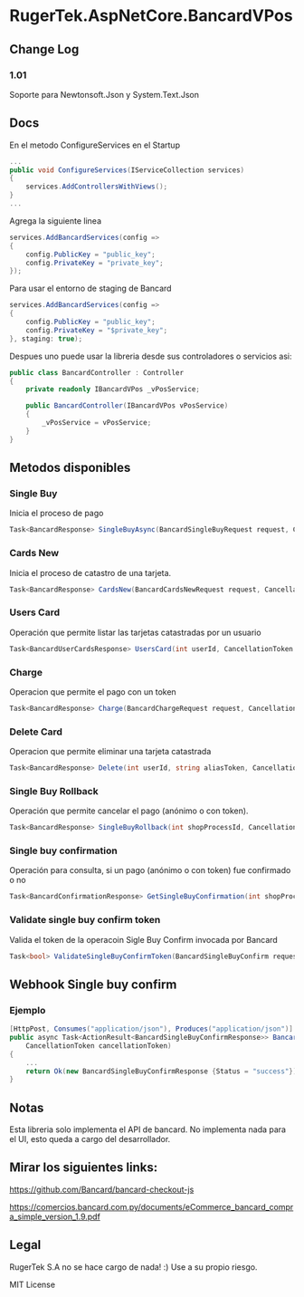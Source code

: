 # RugerTek.AspNetCore.BancardVPos

## Change Log

### 1.01

Soporte para Newtonsoft.Json y System.Text.Json


## Docs

En el metodo ConfigureServices en el Startup

``` csharp
...
public void ConfigureServices(IServiceCollection services)
{
    services.AddControllersWithViews();
}
...
```

Agrega la siguiente linea
```csharp
services.AddBancardServices(config =>
{
    config.PublicKey = "public_key";
    config.PrivateKey = "private_key";
});
```

Para usar el entorno de staging de Bancard
```csharp
services.AddBancardServices(config =>
{
    config.PublicKey = "public_key";
    config.PrivateKey = "$private_key";
}, staging: true);
```

Despues uno puede usar la libreria desde sus controladores o servicios asi:

``` csharp
public class BancardController : Controller
{
    private readonly IBancardVPos _vPosService;

    public BancardController(IBancardVPos vPosService)
    {
        _vPosService = vPosService;
    }
}
```

## Metodos disponibles
### Single Buy
Inicia el proceso de pago
```csharp
Task<BancardResponse> SingleBuyAsync(BancardSingleBuyRequest request, CancellationToken cancellationToken = default);
```
### Cards New
Inicia el proceso de catastro de una tarjeta.
```csharp
Task<BancardResponse> CardsNew(BancardCardsNewRequest request, CancellationToken cancellationToken = default);
```
### Users Card
Operación que permite listar las tarjetas catastradas por un usuario
```csharp
Task<BancardUserCardsResponse> UsersCard(int userId, CancellationToken cancellationToken = default);
```
### Charge
Operacion que permite el pago con un token
```csharp
Task<BancardResponse> Charge(BancardChargeRequest request, CancellationToken cancellationToken = default);
```
### Delete Card
Operacion que permite eliminar una tarjeta catastrada
```csharp
Task<BancardResponse> Delete(int userId, string aliasToken, CancellationToken cancellationToken = default);
```
### Single Buy Rollback
Operación que permite cancelar el pago (anónimo o con token).
```csharp
Task<BancardResponse> SingleBuyRollback(int shopProcessId, CancellationToken cancellationToken = default);
```
### Single buy confirmation
Operación para consulta, si un pago (anónimo o con token) fue confirmado o no
```csharp
Task<BancardConfirmationResponse> GetSingleBuyConfirmation(int shopProcessId, CancellationToken cancellationToken = default);
```
### Validate single buy confirm token
Valida el token de la operacoin Sigle Buy Confirm invocada por Bancard
```csharp
Task<bool> ValidateSingleBuyConfirmToken(BancardSingleBuyConfirm request);
```

## Webhook Single buy confirm
### Ejemplo
```csharp
[HttpPost, Consumes("application/json"), Produces("application/json")]
public async Task<ActionResult<BancardSingleBuyConfirmResponse>> Bancard([FromBody] BancardSingleBuyConfirm model,
    CancellationToken cancellationToken)
{
    ...
    return Ok(new BancardSingleBuyConfirmResponse {Status = "success"});
}
```

## Notas
Esta libreria solo implementa el API de bancard. No implementa nada para el UI, esto queda a cargo del desarrollador.

## Mirar los siguientes links:

https://github.com/Bancard/bancard-checkout-js

https://comercios.bancard.com.py/documents/eCommerce_bancard_compra_simple_version_1.9.pdf

## Legal
RugerTek S.A no se hace cargo de nada! :) Use a su propio riesgo.

MIT License
